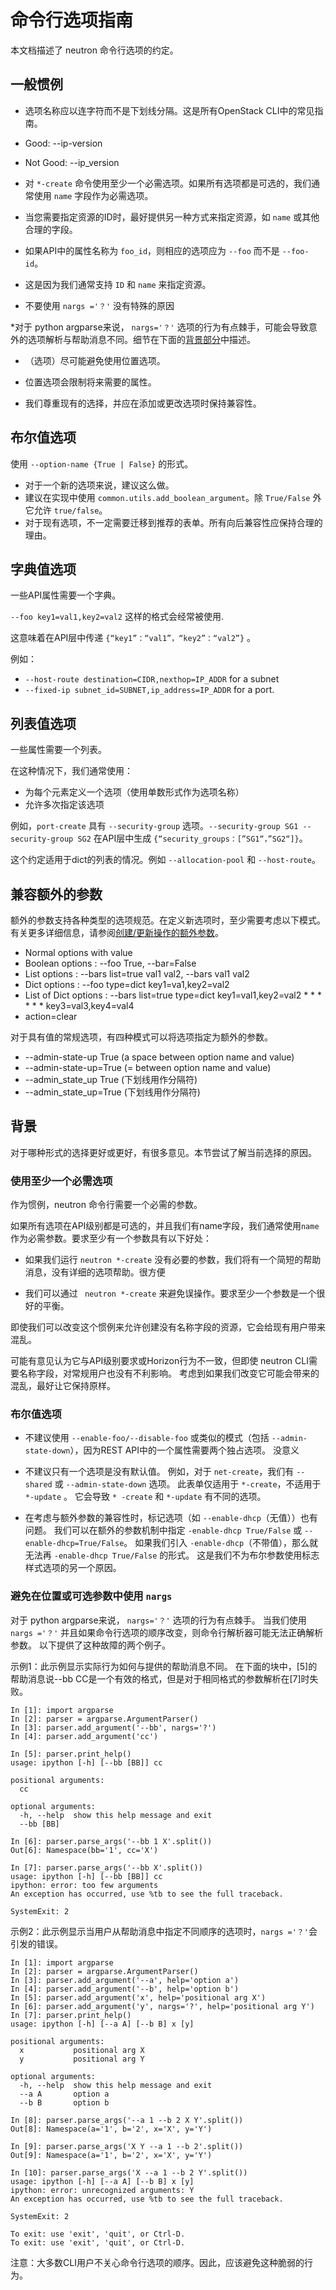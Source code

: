 # 命令行选项指南

本文档描述了 neutron 命令行选项的约定。

## 一般惯例

* 选项名称应以连字符而不是下划线分隔。这是所有OpenStack CLI中的常见指南。

 * Good: --ip-version

 * Not Good: --ip_version

* 对 `*-create` 命令使用至少一个必需选项。如果所有选项都是可选的，我们通常使用 `name` 字段作为必需选项。

* 当您需要指定资源的ID时，最好提供另一种方式来指定资源，如 `name` 或其他合理的字段。

* 如果API中的属性名称为 `foo_id`，则相应的选项应为 `--foo` 而不是 `--foo-id`。
 * 这是因为我们通常支持 `ID` 和 `name` 来指定资源。

* 不要使用 `nargs ='？'` 没有特殊的原因

 *对于 python argparse来说， `nargs='？'` 选项的行为有点棘手，可能会导致意外的选项解析与帮助消息不同。细节在下面的[背景部分](https://docs.openstack.org/developer/python-neutronclient/devref/cli_option_guideline.html#background-nargs)中描述。

* （选项）尽可能避免使用位置选项。

 * 位置选项会限制将来需要的属性。

* 我们尊重现有的选择，并应在添加或更改选项时保持兼容性。

## 布尔值选项

使用 `--option-name {True | False}` 的形式。

* 对于一个新的选项来说，建议这么做。
* 建议在实现中使用 `common.utils.add_boolean_argument`。除 `True/False` 外它允许 `true/false`。
* 对于现有选项，不一定需要迁移到推荐的表单。所有向后兼容性应保持合理的理由。

## 字典值选项

一些API属性需要一个字典。

`--foo key1=val1,key2=val2` 这样的格式会经常被使用.

这意味着在API层中传递 `{“key1”：“val1”，“key2”：“val2”}` 。

例如：

* `--host-route destination=CIDR,nexthop=IP_ADDR` for a subnet
* `--fixed-ip subnet_id=SUBNET,ip_address=IP_ADDR` for a port.

## 列表值选项

一些属性需要一个列表。

在这种情况下，我们通常使用：

* 为每个元素定义一个选项（使用单数形式作为选项名称）
* 允许多次指定该选项

例如，`port-create` 具有 `--security-group` 选项。`--security-group SG1 --security-group SG2` 在API层中生成 `{“security_groups：[”SG1“，”SG2“]}`。

这个约定适用于dict的列表的情况。例如 `--allocation-pool` 和 `--host-route`。

## 兼容额外的参数

额外的参数支持各种类型的选项规范。在定义新选项时，至少需要考虑以下模式。有关更多详细信息，请参阅[创建/更新操作的额外参数](https://docs.openstack.org/developer/python-neutronclient/usage/cli.html#cli-extra-arguments)。

* Normal options with value
* Boolean options : --foo True, --bar=False
* List options : --bars list=true val1 val2, --bars val1 val2
* Dict options : --foo type=dict key1=va1,key2=val2
* List of Dict options : --bars list=true type=dict key1=val1,key2=val2 * * * * *  * key3=val3,key4=val4
* action=clear

对于具有值的常规选项，有四种模式可以将选项指定为额外的参数。

* --admin-state-up True (a space between option name and value)
* --admin-state-up=True (= between option name and value)
* --admin_state_up True (下划线用作分隔符)
* --admin_state_up=True (下划线用作分隔符)

## 背景

对于哪种形式的选择更好或更好，有很多意见。本节尝试了解当前选择的原因。

### 使用至少一个必需选项

作为惯例，neutron 命令行需要一个必需的参数。

如果所有选项在API级别都是可选的，并且我们有name字段，我们通常使用`name`作为必需参数。要求至少有一个参数具有以下好处：

* 如果我们运行 `neutron *-create` 没有必要的参数，我们将有一个简短的帮助消息，没有详细的选项帮助。很方便

* 我们可以通过 ` neutron *-create` 来避免误操作。要求至少一个参数是一个很好的平衡。

即使我们可以改变这个惯例来允许创建没有名称字段的资源，它会给现有用户带来混乱。

可能有意见认为它与API级别要求或Horizon行为不一致，但即使 neutron CLI需要名称字段，对常规用户也没有不利影响。 考虑到如果我们改变它可能会带来的混乱，最好让它保持原样。

### 布尔值选项

* 不建议使用 `--enable-foo/--disable-foo` 或类似的模式（包括 `--admin-state-down`），因为REST API中的一个属性需要两个独占选项。 没意义

* 不建议只有一个选项是没有默认值。 例如，对于 `net-create`，我们有 `--shared` 或 `--admin-state-down` 选项。 此表单仅适用于 `*-create`，不适用于 `*-update` 。 它会导致 `* -create` 和 `*-update` 有不同的选项。

* 在考虑与额外参数的兼容性时，标记选项（如 `--enable-dhcp`（无值））也有问题。 我们可以在额外的参数机制中指定 `-enable-dhcp True/False` 或 `--enable-dhcp=True/False`。 如果我们引入 `-enable-dhcp`（不带值），那么就无法再 `-enable-dhcp True/False` 的形式。 这是我们不为布尔参数使用标志样式选项的另一个原因。

### 避免在位置或可选参数中使用 `nargs`

对于 python argparse来说， `nargs='？'` 选项的行为有点棘手。 当我们使用 `nargs ='？'` 并且如果命令行选项的顺序改变，则命令行解析器可能无法正确解析参数。 以下提供了这种故障的两个例子。

示例1：此示例显示实际行为如何与提供的帮助消息不同。 在下面的块中，[5]的帮助消息说--bb CC是一个有效的格式，但是对于相同格式的参数解析在[7]时失败。

```
In [1]: import argparse
In [2]: parser = argparse.ArgumentParser()
In [3]: parser.add_argument('--bb', nargs='?')
In [4]: parser.add_argument('cc')

In [5]: parser.print_help()
usage: ipython [-h] [--bb [BB]] cc

positional arguments:
  cc

optional arguments:
  -h, --help  show this help message and exit
  --bb [BB]

In [6]: parser.parse_args('--bb 1 X'.split())
Out[6]: Namespace(bb='1', cc='X')

In [7]: parser.parse_args('--bb X'.split())
usage: ipython [-h] [--bb [BB]] cc
ipython: error: too few arguments
An exception has occurred, use %tb to see the full traceback.

SystemExit: 2
```

示例2：此示例显示当用户从帮助消息中指定不同顺序的选项时，`nargs ='？'`会引发的错误。

```
In [1]: import argparse
In [2]: parser = argparse.ArgumentParser()
In [3]: parser.add_argument('--a', help='option a')
In [4]: parser.add_argument('--b', help='option b')
In [5]: parser.add_argument('x', help='positional arg X')
In [6]: parser.add_argument('y', nargs='?', help='positional arg Y')
In [7]: parser.print_help()
usage: ipython [-h] [--a A] [--b B] x [y]

positional arguments:
  x           positional arg X
  y           positional arg Y

optional arguments:
  -h, --help  show this help message and exit
  --a A       option a
  --b B       option b

In [8]: parser.parse_args('--a 1 --b 2 X Y'.split())
Out[8]: Namespace(a='1', b='2', x='X', y='Y')

In [9]: parser.parse_args('X Y --a 1 --b 2'.split())
Out[9]: Namespace(a='1', b='2', x='X', y='Y')

In [10]: parser.parse_args('X --a 1 --b 2 Y'.split())
usage: ipython [-h] [--a A] [--b B] x [y]
ipython: error: unrecognized arguments: Y
An exception has occurred, use %tb to see the full traceback.

SystemExit: 2

To exit: use 'exit', 'quit', or Ctrl-D.
To exit: use 'exit', 'quit', or Ctrl-D.
```

注意：大多数CLI用户不关心命令行选项的顺序。因此，应该避免这种脆弱的行为。